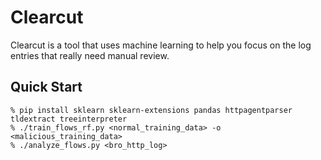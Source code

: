 # Clearcut
Clearcut is a tool that uses machine learning to help you focus on the log entries that really need manual review.  

## Quick Start
    % pip install sklearn sklearn-extensions pandas httpagentparser tldextract treeinterpreter
    % ./train_flows_rf.py <normal_training_data> -o <malicious_training_data>
    % ./analyze_flows.py <bro_http_log>




